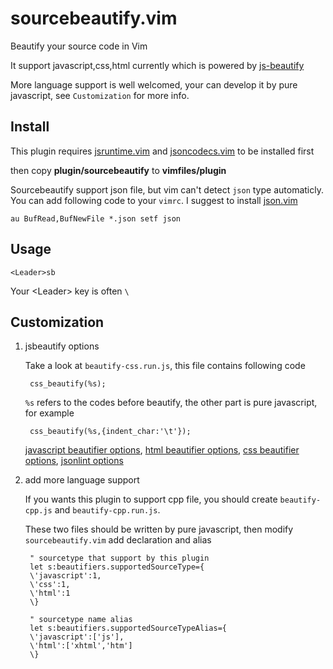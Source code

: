 sourcebeautify.vim
==================

Beautify your source code in Vim

It support javascript,css,html currently which is powered by [js-beautify](https://github.com/einars/js-beautify)

More language support is well welcomed, your can develop it by pure javascript, see `Customization` for more info.

Install
-------

This plugin requires [jsruntime.vim](https://github.com/michalliu/jsruntime.vim) and [jsoncodecs.vim](https://github.com/michalliu/jsoncodecs.vim) to be installed first

then copy __plugin/sourcebeautify__ to __vimfiles/plugin__

Sourcebeautify support json file, but vim can't detect `json` type automaticly. You can add following code to your `vimrc`. I suggest to install [json.vim](http://www.vim.org/scripts/script.php?script_id=1945)

    au BufRead,BufNewFile *.json setf json

Usage
-----

    <Leader>sb

Your \<Leader\> key is often `\`


Customization
-------------

1. jsbeautify options

    Take a look at `beautify-css.run.js`, this file contains following code

        css_beautify(%s);

    `%s` refers to the codes before beautify, the other part is pure javascript, for example
    
        css_beautify(%s,{indent_char:'\t'});

    [javascript beautifier options](https://github.com/einars/js-beautify/blob/master/beautify.js), [html beautifier options](https://github.com/einars/js-beautify/blob/master/beautify-html.js), [css beautifier options](https://github.com/einars/js-beautify/blob/master/beautify-css.js), [jsonlint options](https://github.com/zaach/jsonlint)

2. add more language support

    If you wants this plugin to support cpp file, you should create `beautify-cpp.js` and `beautify-cpp.run.js`.

    These two files should be written by pure javascript, then modify `sourcebeautify.vim` add declaration and alias
    
        " sourcetype that support by this plugin
        let s:beautifiers.supportedSourceType={
        \'javascript':1,
        \'css':1,
        \'html':1
        \}
    
        " sourcetype name alias
        let s:beautifiers.supportedSourceTypeAlias={
        \'javascript':['js'],
        \'html':['xhtml','htm']
        \}
